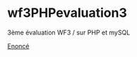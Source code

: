 # wf3PHPevaluation3
3ème évaluation WF3 / sur PHP et mySQL

[Enoncé](https://github.com/mgandrille/wf3PHPevaluation3/blob/master/WF3_Evaluation%20pratique%20intermediaire%20PHP%20SQL.pdf)
